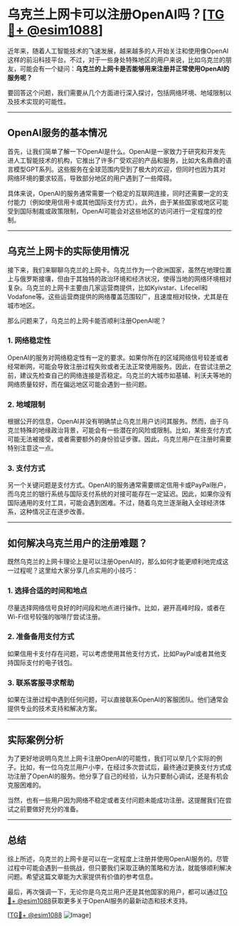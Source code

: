 # 乌克兰上网卡可以注册OpenAI吗？[[TG💪+ @esim1088](https://t.me/s/esim1088)]

近年来，随着人工智能技术的飞速发展，越来越多的人开始关注和使用像OpenAI这样的前沿科技平台。不过，对于一些身处特殊地区的用户来说，比如乌克兰的朋友，可能会有一个疑问：**乌克兰的上网卡是否能够用来注册并正常使用OpenAI的服务呢？**

要回答这个问题，我们需要从几个方面进行深入探讨，包括网络环境、地域限制以及技术实现的可能性。

---

## OpenAI服务的基本情况

首先，让我们简单了解一下OpenAI是什么。OpenAI是一家致力于研究和开发先进人工智能技术的机构，它推出了许多广受欢迎的产品和服务，比如大名鼎鼎的语言模型GPT系列。这些服务在全球范围内受到了极大的欢迎，但同时也因为其对网络环境的要求较高，导致部分地区的用户遇到了一些障碍。

具体来说，OpenAI的服务通常需要一个稳定的互联网连接，同时还需要一定的支付能力（例如使用信用卡或其他国际支付方式）。此外，由于某些国家或地区可能受到国际制裁或政策限制，OpenAI可能会对这些地区的访问进行一定程度的控制。

---

## 乌克兰上网卡的实际使用情况

接下来，我们来聊聊乌克兰的上网卡。乌克兰作为一个欧洲国家，虽然在地理位置上与俄罗斯接壤，但由于其独特的政治环境和经济状况，使得当地的网络环境相对复杂。乌克兰的上网卡主要由几家运营商提供，比如Kyivstar、Lifecell和Vodafone等。这些运营商提供的网络覆盖范围较广，且速度相对较快，尤其是在城市地区。

那么问题来了，乌克兰的上网卡能否顺利注册OpenAI呢？

### 1. **网络稳定性**
OpenAI的服务对网络稳定性有一定的要求。如果你所在的区域网络信号较差或者经常断网，可能会导致注册过程失败或者无法正常使用服务。因此，在尝试注册之前，建议先检查自己的网络连接是否稳定。乌克兰的大城市如基辅、利沃夫等地的网络质量较好，而在偏远地区可能会遇到一些问题。

### 2. **地域限制**
根据公开的信息，OpenAI并没有明确禁止乌克兰用户访问其服务。然而，由于乌克兰特殊的地缘政治背景，可能会有一些潜在的风险或限制。比如，某些支付方式可能无法被接受，或者需要额外的身份验证步骤。因此，乌克兰用户在注册时需要特别注意这一点。

### 3. **支付方式**
另一个关键问题是支付方式。OpenAI的服务通常需要绑定信用卡或PayPal账户，而乌克兰的银行系统与国际支付系统的对接可能存在一定延迟。因此，如果你没有国际通用的支付工具，可能会遇到困难。不过，随着乌克兰逐渐融入全球经济体系，这种情况正在逐步改善。

---

## 如何解决乌克兰用户的注册难题？

既然乌克兰的上网卡理论上是可以注册OpenAI的，那么如何才能更顺利地完成这一过程呢？这里给大家分享几点实用的小技巧：

### 1. **选择合适的时间和地点**
尽量选择网络信号良好的时间段和地点进行操作。比如，避开高峰时段，或者在Wi-Fi信号较强的咖啡厅尝试注册。

### 2. **准备备用支付方式**
如果信用卡支付存在问题，可以考虑使用其他支付方式，比如PayPal或者其他支持国际支付的电子钱包。

### 3. **联系客服寻求帮助**
如果在注册过程中遇到任何问题，可以直接联系OpenAI的客服团队。他们通常会提供专业的技术支持和解决方案。

---

## 实际案例分析

为了更好地说明乌克兰上网卡注册OpenAI的可能性，我们可以举几个实际的例子。比如，有一位乌克兰用户小李，在经过多次尝试后，最终通过更换支付方式成功注册了OpenAI的服务。他分享了自己的经验，认为只要耐心调试，还是有机会克服困难的。

当然，也有一些用户因为网络不稳定或者支付问题未能成功注册。这提醒我们在尝试之前要做好充分的准备。

---

## 总结

综上所述，乌克兰的上网卡是可以在一定程度上注册并使用OpenAI服务的。尽管过程中可能会遇到一些挑战，但只要我们采取正确的策略和方法，就能够顺利解决问题。希望这篇文章能为大家提供有价值的参考信息。

最后，再次强调一下，无论你是乌克兰用户还是其他国家的用户，都可以通过[TG💪+ @esim1088](https://t.me/s/esim1088)获取更多关于OpenAI服务的最新动态和技术支持。

[[TG💪+ @esim1088](https://t.me/s/esim1088) ![Image](https://i.postimg.cc/4NQfJmqS/Snipaste-2025-05-13-00-14-12.png)]